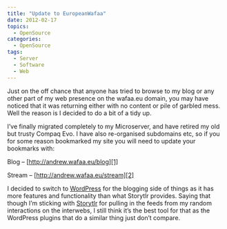 ```yaml
---
title: "Update to EuropeanWafaa"
date: 2012-02-17
topics:
  - OpenSource
categories:
  - OpenSource
tags:
  - Server
  - Software
  - Web
---
```

Just on the off chance that anyone has tried to browse to my blog or any other part of my web presence on the wafaa.eu domain, you may have noticed that it was returning either with no content or pile of garbled mess. Well the reason is I decided to do a bit of a tidy up.

I’ve finally migrated completely to my Microserver, and have retired my old but trusty Compaq Evo. I have also re-organised subdomains etc, so if you for some reason bookmarked my site you will need to update your bookmarks with:

Blog – [http://andrew.wafaa.eu/blog][1]

 [1]: http://andrew.wafaa.eu/blog "New blog location for European Wafaa"

Stream – [http://andrew.wafaa.eu/stream][2]

 [2]: http://andrew.wafaa.eu/blog "New lifestream location for European Wafaa"

I decided to switch to [WordPress][3] for the blogging side of things as it has more features and functionality than what Storytlr provides. Saying that though I’m sticking with [Storytlr][4] for pulling in the feeds from my random interactions on the interwebs, I still think it’s the best tool for that as the WordPress plugins that do a similar thing just don’t compare.

 [3]: http://wordpress.org "One of the most widely used blogging tools"
 [4]: http://storytlr.org "A way of collating your interactions on the internet"
